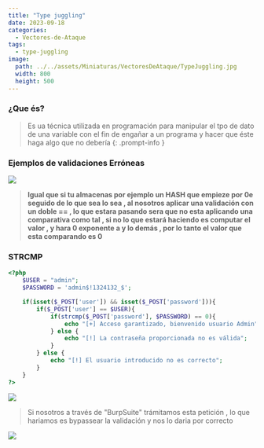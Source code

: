 ```yaml
---
title: "Type juggling"
date: 2023-09-18
categories:
  - Vectores-de-Ataque
tags:
  - type-juggling
image:
  path: ../../assets/Miniaturas/VectoresDeAtaque/TypeJuggling.jpg
  width: 800
  height: 500
---
```



### ¿Que és?

> Es ua técnica utilizada en programación para manipular el tpo de dato de una variable con el fin de engañar a un programa y hacer que éste haga algo que no debería
{: .prompt-info }


### Ejemplos de validaciones Erróneas

![](../../assets/VectoresDeAtaque/Type-juggling/1.jpg)

> **Igual que si tu almacenas por ejemplo un HASH que empieze por 0e seguido de lo que sea lo sea , al nosotros aplicar una validación con un doble == , lo que estara pasando sera que no esta aplicando una comparativa como tal , si no lo que estará haciendo es computar el valor , y hara 0 exponente a y lo demás , por lo tanto el valor que esta comparando es 0**

### STRCMP

```php
<?php
	$USER = "admin";
	$PASSWORD = 'admin$!1324132_$';

	if(isset($_POST['user']) && isset($_POST['password'])){
		if($_POST['user'] == $USER){
			if(strcmp($_POST['password'], $PASSWORD) == 0){
				echo "[+] Acceso garantizado, bienvenido usuario Admin";
			} else {
				echo "[!] La contraseña proporcionada no es válida";
			}
		} else {
			echo "[!] El usuario introducido no es correcto";	
		}
	}
?>
```

![](../../assets/VectoresDeAtaque/Type-juggling/2.jpg)

> Si nosotros a través de "BurpSuite" trámitamos esta petición , lo que hariamos es bypassear la validación y nos lo daria por correcto

![](../../assets/VectoresDeAtaque/Type-juggling/3.jpg)


